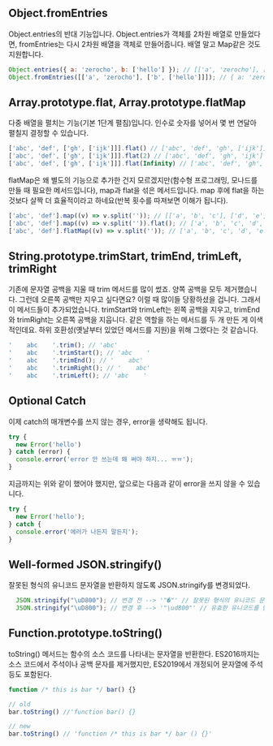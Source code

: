 ## Object.fromEntries
Object.entries의 반대 기능입니다. Object.entries가 객체를 2차원 배열로 만들었다면, fromEntries는 다시 2차원 배열을 객체로 만들어줍니다. 배열 말고 Map같은 것도 지원합니다.
```js
Object.entries({ a: 'zerocho', b: ['hello'] }); // [['a', 'zerocho'], ['b', ['hello']]]
Object.fromEntries([['a', 'zerocho'], ['b', ['hello']]]); // { a: 'zerocho', b: ['hello'] }
```

## Array.prototype.flat, Array.prototype.flatMap
다중 배열을 펼치는 기능(기본 1단계 펼침)입니다. 인수로 숫자를 넣어서 몇 번 연달아 펼칠지 결정할 수 있습니다.
```js
['abc', 'def', ['gh', ['ijk']]].flat() // ['abc', 'def', 'gh', ['ijk']]
['abc', 'def', ['gh', ['ijk']]].flat(2) // ['abc', 'def', 'gh', 'ijk']
['abc', 'def', ['gh', ['ijk']]].flat(Infinity) // ['abc', 'def', 'gh', 'ijk']
```

flatMap은 왜 별도의 기능으로 추가한 건지 모르겠지만(함수형 프로그래밍, 모나드를 만들 때 필요한 메서드입니다), map과 flat을 섞은 메서드입니다. map 후에 flat을 하는 것보다 살짝 더 효율적이라고 하네요(반복 횟수를 따져보면 이해가 됩니다).
```js
['abc', 'def'].map((v) => v.split('')); // [['a', 'b', 'c'], ['d', 'e', 'f']]
['abc', 'def'].map((v) => v.split('')).flat(); // ['a', 'b', 'c', 'd', 'e', 'f']
['abc', 'def'].flatMap((v) => v.split('')); // ['a', 'b', 'c', 'd', 'e', 'f']
```

## String.prototype.trimStart, trimEnd, trimLeft, trimRight
기존에 문자열 공백을 지울 때 trim 메서드를 많이 썼죠. 양쪽 공백을 모두 제거했습니다. 그런데 오른쪽 공백만 지우고 싶다면요? 이럴 때 많이들 당황하셨을 겁니다. 그래서 이 메서드들이 추가되었습니다. trimStart와 trimLeft는 왼쪽 공백을 지우고, trimEnd와 trimRight는 오른쪽 공백을 지웁니다. 같은 역할을 하는 메서드를 두 개 만든 게 이색적인데요. 하위 호환성(옛날부터 있었던 메서드를 지원)을 위해 그랬다는 것 같습니다.
```js
'    abc    '.trim(); // 'abc'
'    abc    '.trimStart(); // 'abc    '
'    abc    '.trimEnd(); // '    abc'
'    abc    '.trimRight(); // '    abc'
'    abc    '.trimLeft(); // 'abc    '
```

## Optional Catch
이제 catch의 매개변수를 쓰지 않는 경우, error을 생략해도 됩니다.
```js 
try {
  new Error('hello')
} catch (error) {
  console.error('error 안 쓰는데 왜 써야 하지... ㅠㅠ');
}
```
지금까지는 위와 같이 했어야 했지만, 앞으로는 다음과 같이 error을 쓰지 않을 수 있습니다.
```js
try {
  new Error('hello');
} catch {
  console.error('에러가 나든지 말든지');
}
```

## Well-formed JSON.stringify()
잘못된 형식의 유니코드 문자열을 반환하지 않도록 JSON.stringify를 변경되었다.
```js
  JSON.stringify("\uD800"); // 변경 전 --> '"�"' // 잘못된 형식의 유니코드 문자를 반환
  JSON.stringify("\uD800"); // 변경 후 --> '"\ud800"' // 유효한 유니코드를 반환
  ```

## Function.prototype.toString()
toString() 메서드는 함수의 소스 코드를 나타내는 문자열을 반환한다.
ES2016까지는 소스 코드에서 주석이나 공백 문자를 제거했지만, ES2019에서
개정되어 문자열에 주석 등도 포함된다.
```js
function /* this is bar */ bar() {}

// old
bar.toString() //'function bar() {}

// new
bar.toString() // 'function /* this is bar */ bar () {}'
```